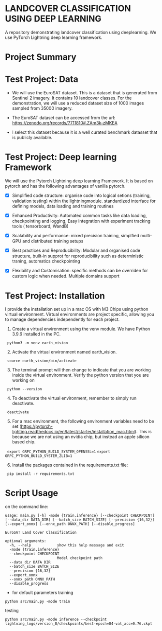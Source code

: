 # LANDCOVER CLASSIFICATION USING DEEP LEARNING
A repository demonstrating landcover classification using deeplearning. We use PyTorch Lightning deep learning framework. 

# Project Summary



# Test Project: Data

- We will use the EuroSAT dataset. This is a dataset that is generated from Sentinel 2 imagery. It contains 10 landcover classes. For the demonstration, we will use a reduced dataset size of 1000 images sampled from 35000 imagery.

- The EuroSAT dataset can be accessed from the url: https://zenodo.org/records/7711810#.ZAm3k-zMKEA 

- I select this dataset because it is a well curated benchmark datasset that is publicly available. 

# Test Project: Deep learning Framework

We will use the Pytorch Lightning deep learning Framework. It is based on pytorch and has the following advantages of vanilla pytorch.

- [x] Simplified code structure: organise code into logical setions (training, validation testing) within the lightningmodule. standardized interface for defining models, data loading and training routines
- [x] Enhanced Productivity: Automated common tasks like data loading, checkpointing and logging, Easy integration with experiment tracking tools ( tensorboard, WandB)
- [x] Scalability and performance: mixed precision training, simplfied multi-GPU and distributed training setups
- [x] Best practices and Reproducibility: Modular and organised code structure, built-in supprot for reproducibility such as deterministic traning, automatics checkpointing
- [x] Flexibility and Customisation: specific methods can be overriden for custom logic when needed. Multiple domains support


# Test Project: Installation

I provide the installation set up in a mac OS with M3 Chips using python virtual environment. Virtual environments are project specific, allowing you to manage dependencies independently for each project.

1. Create a virtual environment using the venv module. We have Python 3.9.6 installed in the PC.

``` python3 -m venv earth_vision```

2. Activate the virtual environment named earth_vision.

``` source earth_vision/bin/activate```

3. The terminal prompt will then change to indicate that you are working inside the virtual environment. Verify the python version that you are working on

``` python --version```

4. To deactivate the virtual environment, remember to simply run deactivate.

``` deactivate```

5. For a mac environment, the following environment variables need to be set (https://pytorch-lighting.readthedocs.io/en/latest/starter/installation_mac.html). This is because we are not using an nvidia chip, but instead an apple silicon based chip.

``` export GRPC_PYTHON_BUILD_SYSTEM_OPENSSL=1```
``` export GRPC_PYTHON_BUILD_SYSTEM_ZLIB=1 ```

6. Install the packages contained in the requirements.txt file:

``` pip install -r requirements.txt```

# Script Usage 

on the command line: 

```
usage: main.py [-h] -mode {train,inference} [--checkpoint CHECKPOINT] [--data_dir DATA_DIR] [--batch_size BATCH_SIZE] [--precision {16,32}] [--export_onnx] [--onnx_path ONNX_PATH] [--disable_progress]

EuroSAT Land Cover Classification

optional arguments:
  -h, --help            show this help message and exit
  -mode {train,inference}
  --checkpoint CHECKPOINT
                        Model checkpoint path
  --data_dir DATA_DIR
  --batch_size BATCH_SIZE
  --precision {16,32}
  --export_onnx
  --onnx_path ONNX_PATH
  --disable_progress

```

- for default parameters
training

```
python src/main.py -mode train
```
testing 
```
python src/main.py -mode inference --checkpoint lightning_logs/version_8/checkpoints/best-epoch=04-val_acc=0.76.ckpt
```